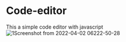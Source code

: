 # Code-editor
This a simple code editor with javascript
![1Screenshot from 2022-04-02 06222-50-28](https://user-images.githubusercontent.com/83204499/161355456-25331c60-f3bb-4659-b49c-ca500db6ffe2.png)
